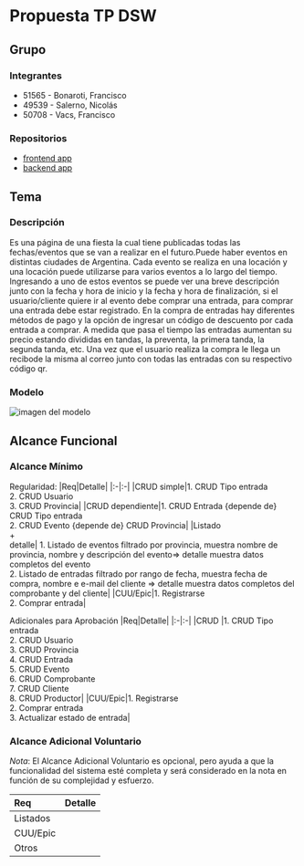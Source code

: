 # Propuesta TP DSW

## Grupo
### Integrantes
* 51565 - Bonaroti, Francisco
* 49539 - Salerno, Nicolás
* 50708 - Vacs, Francisco

### Repositorios
* [frontend app](https://github.com/FranciscoVacs/Bohemia_FE)
* [backend app](https://github.com/FranciscoVacs/Bohemia_BE)

## Tema
### Descripción
Es una página de una fiesta la cual tiene publicadas todas las fechas/eventos que se van a realizar en el futuro.Puede haber eventos en distintas ciudades de Argentina. Cada evento se realiza en una locación y una locación puede utilizarse para varios eventos a lo largo del tiempo.
Ingresando a uno de estos eventos se puede ver una breve descripción junto con la fecha y hora de inicio y la fecha y hora de finalización, si el usuario/cliente quiere ir al evento debe comprar una entrada, para comprar una entrada debe estar registrado. 
En la compra de entradas hay diferentes métodos de pago y la opción de ingresar un código de descuento por cada entrada  a comprar. A medida que pasa el tiempo las entradas aumentan su precio estando divididas en tandas, la preventa, la primera tanda, la segunda tanda, etc. Una vez que el usuario realiza la compra le llega un recibode la misma al correo junto con todas las entradas con su respectivo código qr.


### Modelo
![imagen del modelo](https://drive.google.com/file/d/1suECr165TqPRWk9N4bYlmyNx3mmdsXqV/view?usp=sharing)


## Alcance Funcional 

### Alcance Mínimo


Regularidad:
|Req|Detalle|
|:-|:-|
|CRUD simple|1. CRUD Tipo entrada <br>2. CRUD Usuario<br>3. CRUD Provincia|
|CRUD dependiente|1. CRUD Entrada {depende de} CRUD Tipo entrada <br>2. CRUD Evento {depende de} CRUD Provincia|
|Listado<br>+<br>detalle| 1. Listado de eventos filtrado por provincia, muestra nombre de provincia, nombre y descripción del evento=> detalle muestra datos completos del evento<br> 2. Listado de entradas filtrado por rango de fecha, muestra fecha de compra, nombre e e-mail del cliente => detalle muestra datos completos del comprobante y del cliente|
|CUU/Epic|1. Registrarse<br>2. Comprar entrada|


Adicionales para Aprobación
|Req|Detalle|
|:-|:-|
|CRUD |1. CRUD Tipo entrada<br>2. CRUD Usuario<br>3. CRUD Provincia<br>4. CRUD Entrada<br>5. CRUD Evento<br>6. CRUD Comprobante<br>7. CRUD Cliente<br>8. CRUD Productor|
|CUU/Epic|1. Registrarse<br>2. Comprar entrada<br>3. Actualizar estado de entrada|


### Alcance Adicional Voluntario

*Nota*: El Alcance Adicional Voluntario es opcional, pero ayuda a que la funcionalidad del sistema esté completa y será considerado en la nota en función de su complejidad y esfuerzo.

|Req|Detalle|
|:-|:-|
|Listados ||
|CUU/Epic||
|Otros||

